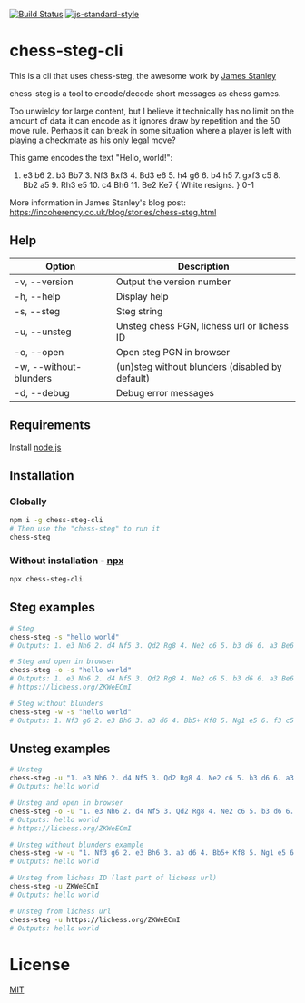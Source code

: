 [![Build Status](https://travis-ci.com/Alheimsins/chess-steg-cli.svg?branch=master)](https://travis-ci.com/Alheimsins/chess-steg-cli)
[![js-standard-style](https://img.shields.io/badge/code%20style-standard-brightgreen.svg?style=flat)](https://github.com/feross/standard)

# chess-steg-cli

This is a cli that uses chess-steg, the awesome work by [James Stanley](https://github.com/jes)

chess-steg is a tool to encode/decode short messages as chess games.

Too unwieldy for large content, but I believe it technically has no limit on the amount of data
it can encode as it ignores draw by repetition and the 50 move rule. Perhaps it can break in some situation
where a player is left with playing a checkmate as his only legal move?

This game encodes the text "Hello, world!":

1. e3 b6 2. b3 Bb7 3. Nf3 Bxf3 4. Bd3 e6 5. h4 g6 6. b4 h5 7. gxf3 c5 8. Bb2 a5 9. Rh3 e5 10. c4 Bh6 11. Be2 Ke7 { White resigns. } 0-1

More information in James Stanley's blog post: https://incoherency.co.uk/blog/stories/chess-steg.html

## Help

| Option              | Description               |
| ------------------- | ------------------------- |
| -v, --version       | Output the version number |
| -h, --help          | Display help              |
| -s, --steg          | Steg string               |
| -u, --unsteg        | Unsteg chess PGN, lichess url or lichess ID |
| -o, --open        | Open steg PGN in browser    |
| -w, --without-blunders | (un)steg without blunders (disabled by default) |
| -d, --debug         | Debug error messages      |

## Requirements

Install [node.js](https://nodejs.org/en/)

## Installation


### Globally

```bash
npm i -g chess-steg-cli
# Then use the "chess-steg" to run it
chess-steg
```

### Without installation - [npx](https://medium.com/@maybekatz/introducing-npx-an-npm-package-runner-55f7d4bd282b)

```bash
npx chess-steg-cli
```

## Steg examples

```bash
# Steg
chess-steg -s "hello world"
# Outputs: 1. e3 Nh6 2. d4 Nf5 3. Qd2 Rg8 4. Ne2 c6 5. b3 d6 6. a3 Be6 7. d5 Kd7 8. Qd3 Kc8 9. Qb5 b6 10. Ng1 { Black resigns. } 1-0

# Steg and open in browser
chess-steg -o -s "hello world"
# Outputs: 1. e3 Nh6 2. d4 Nf5 3. Qd2 Rg8 4. Ne2 c6 5. b3 d6 6. a3 Be6 7. d5 Kd7 8. Qd3 Kc8 9. Qb5 b6 10. Ng1 { Black resigns. } 1-0
# https://lichess.org/ZKWeECmI

# Steg without blunders
chess-steg -w -s "hello world"
# Outputs: 1. Nf3 g6 2. e3 Bh6 3. a3 d6 4. Bb5+ Kf8 5. Ng1 e5 6. f3 c5 7. a4 Qc7 8. Kf2 a6 9. Bc4 Nc6 10. e4 Ke7 11. d3 Qd7 12. Ke1 Bg7 13. f4 Nb8 { White resigns. } 0-1
```

## Unsteg examples

```bash
# Unsteg
chess-steg -u "1. e3 Nh6 2. d4 Nf5 3. Qd2 Rg8 4. Ne2 c6 5. b3 d6 6. a3 Be6 7. d5 Kd7 8. Qd3 Kc8 9. Qb5 b6 10. Ng1 { Black resigns. } 1-0"
# Outputs: hello world

# Unsteg and open in browser
chess-steg -o -u "1. e3 Nh6 2. d4 Nf5 3. Qd2 Rg8 4. Ne2 c6 5. b3 d6 6. a3 Be6 7. d5 Kd7 8. Qd3 Kc8 9. Qb5 b6 10. Ng1 { Black resigns. } 1-0"
# Outputs: hello world
# https://lichess.org/ZKWeECmI

# Unsteg without blunders example
chess-steg -w -u "1. Nf3 g6 2. e3 Bh6 3. a3 d6 4. Bb5+ Kf8 5. Ng1 e5 6. f3 c5 7. a4 Qc7 8. Kf2 a6 9. Bc4 Nc6 10. e4 Ke7 11. d3 Qd7 12. Ke1 Bg7 13. f4 Nb8 { White resigns. } 0-1"
# Outputs: hello world

# Unsteg from lichess ID (last part of lichess url)
chess-steg -u ZKWeECmI
# Outputs: hello world

# Unsteg from lichess url
chess-steg -u https://lichess.org/ZKWeECmI
# Outputs: hello world
```

# License

[MIT](LICENSE)
